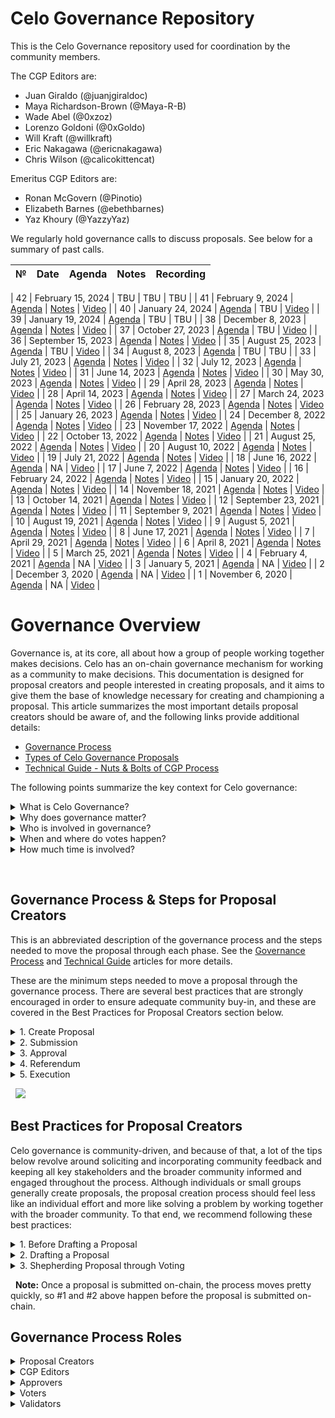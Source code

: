 # Celo Governance Repository

This is the Celo Governance repository used for coordination by the community members.

The CGP Editors are:
* Juan Giraldo (@juanjgiraldoc)
* Maya Richardson-Brown (@Maya-R-B)
* Wade Abel (@0xzoz)
* Lorenzo Goldoni (@0xGoldo)
* Will Kraft (@willkraft)
* Eric Nakagawa (@ericnakagawa)
* Chris Wilson (@calicokittencat)

Emeritus CGP Editors are:
* Ronan McGovern (@Pinotio)
* Elizabeth Barnes (@ebethbarnes)
* Yaz Khoury (@YazzyYaz)

We regularly hold governance calls to discuss proposals. See below for a summary of past calls.

|  №  |      Date       | Agenda | Notes | Recording |
|:---:|:---------------:|:------:|:-----:|:---------:|

| 42  | February 15, 2024 | TBU | TBU | TBU |
| 41  | February 9, 2024 | [Agenda](https://github.com/celo-org/governance/issues/380) | [Notes](https://otter.ai/u/Sj6fnOwspOl5fa9HBMplzZ1wNOg) | [Video](https://drive.google.com/file/d/1BEt82OFls6ByOPRItvupDp2lYjz7xbUy) |
| 40  | January 24, 2024 | [Agenda](https://github.com/celo-org/governance/issues/369) | TBU | [Video](https://drive.google.com/file/d/1CWBi2d-KUP3SAgabrfUCyAx08pWfnMMg/view) |
| 39  | January 19, 2024 | [Agenda](https://github.com/celo-org/governance/issues/369) | TBU | TBU |
| 38  | December 8, 2023 | [Agenda](https://github.com/celo-org/governance/issues/359) | [Notes](https://docs.google.com/document/d/1MONfBsNoP7kGAbYanmsPkf-kMjjpRWk1EprddL1Pn8k) | [Video](https://drive.google.com/file/d/1If6lBJcX6-MPZcJcYxyECGG8dLJgEpRt) |
| 37  | October 27, 2023 | [Agenda](https://github.com/celo-org/governance/issues/346) | TBU | [Video](https://drive.google.com/file/d/1L8-cLCy42AiapkGHDz12ZuOs428nbPFj) |
| 36  | September 15, 2023 | [Agenda](https://github.com/celo-org/governance/issues/324) | [Notes](https://docs.google.com/document/d/1_rUQmnjIv33aIcpGbI9EZ-7BiuxVFRXBUidg3j6UJFY/edit?usp=sharing) |   [Video](https://drive.google.com/file/d/1wP1nUl7_m0dW5Kslp3GTVpleUhFCdk3S/view)   |
| 35  | August 25, 2023 | [Agenda](https://github.com/celo-org/governance/issues/305) | TBU |   [Video](https://drive.google.com/file/d/1z71cuszC0WkBVCJto5glIsQuYUl2EymT/view)   |
| 34  | August 8, 2023 | [Agenda](https://github.com/celo-org/governance/issues/286) | TBU |   TBU   |
| 33  | July 21, 2023 | [Agenda](https://github.com/celo-org/governance/issues/281) | [Notes](https://docs.google.com/document/d/1ULav15OReCFkwUCoVoRjWZBgyKOo9H_pT8ohQKHXxJw/edit) |   [Video](https://drive.google.com/file/d/1qdE25gSQ1oIRJYrwDUc5TidVkiXSbuaA/view?usp=sharing)   |
| 32  | July 12, 2023 | [Agenda](https://github.com/celo-org/governance/issues/270) | [Notes](https://docs.google.com/document/d/1QeKaZbAK7yZ38qnNShZnKU1SGAQmuQ3P9lJo5v8k8u4/view) |   [Video](https://drive.google.com/file/d/1QhvnUHfhBWkoRnvKzwzK9gcv2anmqZmZ/view)   |
| 31  | June 14, 2023 | [Agenda](https://github.com/celo-org/governance/issues/269) | [Notes](https://docs.google.com/document/d/1bkT_FxyqaCWReFIwN2LhN-crhbQywd-SQFjRo_dxgDM/edit#heading=h.qj521eqeqkf6) |   [Video](https://drive.google.com/file/d/1kl4uLeLsDDejfntYnE0yp9gNER5uvtZ-/view)   |
| 30  | May 30, 2023 | [Agenda](https://github.com/celo-org/governance/issues/268) | [Notes](https://docs.google.com/document/d/1AOhgqO2i45Do4bSqcKPKeQZIChbkimgWzi1UdRlzSsc/edit?pli=1) |   [Video](https://drive.google.com/file/d/135xyVhpsrotdgMFhRFuG8Y_0ASLh9iHv/view)   |
| 29  | April 28, 2023 | [Agenda](https://github.com/celo-org/governance/issues/248) | [Notes](https://docs.google.com/document/d/1yFAv3aYFLSzbWd0n3Z4ze8vUUlsxP0D87Hf2S3Y_AF4/) |   [Video](https://drive.google.com/file/d/1O0L3EOUVCgR02xC4Or11CmI8JHKZVsAp/view)   |
| 28  | April 14, 2023 | [Agenda](https://github.com/celo-org/governance/issues/231) | [Notes](https://docs.google.com/document/d/1hNQXqpJStqz14hUv20rmCkIcPPS0w3CdWoYL3l_Cu_w/edit) |   [Video](https://drive.google.com/file/d/1fk6Jtinn1j8NQzmZjXeOazJqrn2CF2m6/view)   |
| 27  | March 24, 2023 | [Agenda](https://github.com/celo-org/governance/issues/220) | [Notes](https://docs.google.com/document/d/1zzOoZkrOGB0lgxwdnwjvPbOaihqzfivM9Md8O4Y5QVA/edit#) |   [Video](https://drive.google.com/file/d/1w3veCtuZTZjU43Z0vmjjVd39A7G3jvA4/view)   |
| 26  | February 28, 2023 | [Agenda](https://github.com/celo-org/governance/issues/212) | [Notes](https://docs.google.com/document/d/1H6LMvgPafkwpcQHyiLVLH98hpCGqnz6lExUMDXxMh9Q/edit) |   [Video](https://drive.google.com/file/d/1V__TEmGJt-Y_lu8m5yDs2Sq0SQoSY73z/view)   |
| 25  | January 26, 2023 | [Agenda](https://github.com/celo-org/governance/issues/193) | [Notes](https://docs.google.com/document/d/1fRyftPv7if6yrR3FRMPvuPQF8E96G5058D59lKChHKA/edit) |   [Video](https://drive.google.com/file/d/1W9JWb5PEcAcrpMlB0LhkBxtHa3Cj_UHL/view)   |
| 24  | December 8, 2022 | [Agenda](https://github.com/celo-org/governance/issues/182) | [Notes](https://docs.google.com/document/d/1Xt79M1UauI8RtVSZjn9UNAdsSclA9bzykObp3csKty0/edit#) |   [Video](https://drive.google.com/file/d/1eFA5c_xV2gcgAsL0mAiPwe2PeGl2V0dv/view)   |
| 23  | November 17, 2022 | [Agenda](https://github.com/celo-org/governance/issues/178) | [Notes](https://docs.google.com/document/d/1Rc9teiHucdljaZvnaFtZj44H2szFH5CXC2-Af1vYDUI/edit) |   [Video](https://drive.google.com/file/d/1M6UMR_ti0zaO98i7Db1j15yi0b3zcjDO/view)   |
| 22  | October 13, 2022 | [Agenda](https://github.com/celo-org/governance/issues/169) | [Notes](https://docs.google.com/document/d/14r_wtxcD5sGQe1UvQpKPJfkuDIYaejQ91s1tJsRDHes/edit#) |   [Video](https://drive.google.com/file/d/1iMwYwVAHljSqEWQxUwtuF4RWhpPaQzEt/view)   |
| 21  | August 25, 2022 | [Agenda](https://github.com/celo-org/governance/issues/164) | [Notes](https://docs.google.com/document/d/1SCYuX8UxafFhQ1tcLXCtp5bbdPjdN49Dz58HruegGCU/edit#) |   [Video](https://drive.google.com/file/d/1iEtteo3Nze7qM1eGJIcmxAZAtedQQ3Or/view)   |
| 20  | August 10, 2022 | [Agenda](https://github.com/celo-org/governance/issues/163) | [Notes](https://docs.google.com/document/d/1F6rozEJ90sjF5Bwm2qt6vNW2mrLLHf3kPfTqhvl9StM/edit#heading=h.k021aia3m63b) |   [Video](https://drive.google.com/file/d/15q2dxpeKmHIexFn0mwor84CuD-NhrHKB/view)   |
| 19  | July 21, 2022 | [Agenda](https://github.com/celo-org/governance/issues/148) | [Notes](https://docs.google.com/document/d/1RMJyHWQdvjnzbE5mVqd3l8qljGvwvTj34QHiO2TrlDk/edit#heading=h.1ele2p5gjpk0) |   [Video](https://drive.google.com/file/d/1wpwPsqOi-fzZx163VIJg7KXC93JQ6Ei_/view)   |
| 18  | June 16, 2022 | [Agenda](https://github.com/celo-org/governance/issues/142) | NA |   [Video](https://drive.google.com/file/d/1PLyxSxPdsfOeMTTAE9JUfumg0Vtcz9Mp/view)   |
| 17  | June 7, 2022 | [Agenda](https://github.com/celo-org/governance/issues/134) | [Notes](https://docs.google.com/document/d/14ZDoExC5ljAOwOiM2wVXmtizNW5I9dEOhPqb0MPY3n4/edit#) |   [Video](https://drive.google.com/drive/u/0/folders/1d59ck0xZIrhepspDbV6mVhYViuEGDmfT)   |
| 16  | February 24, 2022 | [Agenda](https://github.com/celo-org/governance/issues/123) | [Notes](https://github.com/celo-org/governance/files/8137826/Celo.Governance.Call.16_2022.02.24.pdf) |   [Video](https://www.youtube.com/watch?v=bK1ukYbztRY&ab_channel=CeloOrg)   |
| 15  | January 20, 2022 | [Agenda](https://github.com/celo-org/governance/issues/116) | [Notes](https://github.com/celo-org/governance/files/7935053/Celo.Governance.Call.15_2022.01.20.pdf) |   [Video](https://www.youtube.com/watch?v=Tj3EjSmLBKM)   |
| 14  | November 18, 2021 | [Agenda](https://github.com/celo-org/governance/issues/101) | [Notes](https://github.com/celo-org/governance/files/7571588/Celo.Governance.Call.14_2021.11.18.pdf) |   [Video](https://www.youtube.com/watch?v=eOlshpjh6rQ)   |
| 13  | October 14, 2021 | [Agenda](https://github.com/celo-org/governance/issues/55) | [Notes](https://github.com/celo-org/governance/files/7348084/Celo.Governance.Call.13.pdf) |   [Video](https://www.youtube.com/watch?v=Q0GDS3qkkLI)   |
| 12  | September 23, 2021 | [Agenda](https://github.com/celo-org/governance/issues/36) | [Notes](https://github.com/celo-org/governance/files/7230171/Celo.Governance.Call.12_2021.09.23.pdf) |   [Video](https://www.youtube.com/watch?v=ecqAUeTsY-Y&feature=youtu.be)   |
| 11  | September 9, 2021 | [Agenda](https://github.com/celo-org/governance/issues/30) | [Notes](https://github.com/celo-org/governance/files/7140911/Celo.Governance.Call.11_2021.09.09.pdf) |   [Video](https://www.youtube.com/watch?v=wsvF7pM5y3c)   |
| 10  | August 19, 2021 | [Agenda](https://github.com/celo-org/governance/issues/17) | [Notes](https://github.com/celo-org/governance/files/7018216/Celo.Governance.Call.10_2021.08.19.pdf) |   [Video](https://www.youtube.com/watch?v=YKYKuQZvUbo)   |
|  9  | August 5, 2021 | [Agenda](https://github.com/celo-org/governance/issues/15) | [Notes](https://github.com/celo-org/celo-proposals/files/6942270/Celo.Governance.Call.9_2021.08.05.pdf) |   [Video](https://www.youtube.com/watch?v=pIx38y6Ytw0)   |
|  8  | June 17, 2021 | [Agenda](https://github.com/celo-org/governance/issues/14) | [Notes](https://github.com/celo-org/celo-proposals/files/6678620/Celo.Governance.Call.8.pdf) |   [Video](https://www.youtube.com/watch?v=xFl5uXWgbso)   |
|  7  | April 29, 2021 | [Agenda](https://github.com/celo-org/governance/issues/13) | [Notes](https://github.com/celo-org/celo-proposals/files/6402756/Celo.Governance.Call.7_2021.04.29.pdf) |   [Video](https://www.youtube.com/watch?v=PC7AZrZKkd4)   |
|  6  | April 8, 2021 | [Agenda](https://github.com/celo-org/governance/issues/12) | [Notes](https://github.com/celo-org/celo-proposals/files/6282634/Celo.Governance.Call.6_2021.04.08.pdf) |   [Video](https://www.youtube.com/watch?v=SuefN6rlD2A)   |
|  5  | March 25, 2021 | [Agenda](https://github.com/celo-org/governance/issues/11) | [Notes](https://github.com/celo-org/celo-proposals/files/6209191/Celo.Governance.Call.5_2021.03.25.pdf) |   [Video](https://www.youtube.com/watch?v=ZT-L--xhiU0)   |
|  4  | February 4, 2021 | [Agenda](https://github.com/celo-org/governance/issues/10) | NA |   [Video](https://www.youtube.com/watch?v=jqOdLCHqc1A)   |
|  3  | January 5, 2021 | [Agenda](https://github.com/celo-org/governance/issues/9) | NA |   [Video](https://www.youtube.com/watch?v=FOP3FyGqft4)   |
|  2  | December 3, 2020 | [Agenda](https://github.com/celo-org/governance/issues/8) | NA |   [Video](https://www.youtube.com/watch?v=BUXFL86P63U)   |
|  1  | November 6, 2020 | [Agenda](https://github.com/celo-org/governance/issues/7) | NA |   [Video](https://www.youtube.com/watch?v=Z6PsB4cYLEo)   |


# Governance Overview
Governance is, at its core, all about how a group of people working together makes decisions. Celo has an on-chain governance mechanism for working as a community to make decisions. This documentation is designed for proposal creators and people interested in creating proposals, and it aims to give them the base of knowledge necessary for creating and championing a proposal. This article summarizes the most important details proposal creators should be aware of, and the following links provide additional details:
* [Governance Process](https://github.com/celo-org/governance/blob/main/Governance%20Process.md)
* [Types of Celo Governance Proposals](https://github.com/celo-org/governance/blob/main/Types%20of%20Celo%20Governance%20Proposals.md)
* [Technical Guide - Nuts & Bolts of CGP Process](https://github.com/celo-org/governance/blob/main/Technical%20Guide%20-%20Nuts%20%26%20Bolts%20of%20the%20CGP%20Process.md)


The following points summarize the key context for Celo governance:
<details>
	<summary>What is Celo Governance?</summary>

&nbsp;
Celo Governance is the structure and process that allows stakeholders to make changes to the Celo protocol.
</details>

<details>
	<summary>Why does governance matter?</summary>

&nbsp;
Governance allows anyone to shape the direction of the Celo community. This is vital for the operation and longevity of the protocol.
</details>

<details>
	<summary>Who is involved in governance?</summary>

&nbsp;
Key stakeholders in Celo’s governance process include: Proposal Creator, Editor, Approvers, Voters and Validators. See the Governance Process Roles section of this article below.
</details>

<details>
	<summary>When and where do votes happen?</summary>

&nbsp;
Discussions about changes to the protocol happen on forum.celo.org and are announced in the Celo Discord [#celo-governance channel](https://discord.gg/celo). Token holders can vote on on-chain proposals at celo.stake.id.
</details>

<details>
	<summary>How much time is involved?</summary>

&nbsp;
Once a proposal is submitted on Github, it can be submitted on-chain along with a deposit of 100 CELO, and community members have 28 days to signal they’d like to vote for the proposal on-chain. It will be proposed onto the chain one day later for token holders to vote on it. After seven days, if it passes, anyone will be able to introduce it on-chain. 
</details> 

&nbsp;

## Governance Process & Steps for Proposal Creators
This is an abbreviated description of the governance process and the steps needed to move the proposal through each phase. See the [Governance Process](https://github.com/celo-org/governance/blob/main/Governance%20Process.md) and [Technical Guide](https://github.com/celo-org/governance/blob/main/Technical%20Guide%20-%20Nuts%20%26%20Bolts%20of%20the%20CGP%20Process.md) articles for more details.

These are the minimum steps needed to move a proposal through the governance process. There are several best practices that are strongly encouraged in order to ensure adequate community buy-in, and these are covered in the Best Practices for Proposal Creators section below.

<details>
	<summary>1. Create Proposal</summary>

1. Create a JSON file that would execute the changes you’re proposing if passed.
1. Create a Celo Governance Proposal (CGP) with a description of the changes and submit to GitHub. 
1. After submitting to GitHub, CGP Editors will review the clarity and feasibility of the CGP and may reach out with feedback.
</details>

<details>
	<summary>2. Submission</summary>
    
1. Submit your proposal using the Celo Command Line Interface (Celo CLI). This includes a 100 CELO deposit.
1. Locked CELO holders vote on proposals in this phase each day, and the top 3 proposals each day move on to the Approval phase.
1. If your proposal is not in the top 3 on any day for 28 days, it expires and your deposit is burned. In practice, the volume of proposals is low enough that proposals generally clear this phase (i.e. not dozens of proposals per month).
</details>

<details>
	<summary>3. Approval</summary>

1. Withdraw your deposit using Celo CLI.
1. To move on from this phase, the proposal needs to be approved by the Approvers (a 3 of 9 multi-signature address held by individuals selected by the Celo Foundation).
1. Approvers have 1 day to review the proposal.
1. The Approvers may reach out with questions, so be ready to communicate with them.
</details>

<details>
	<summary>4. Referendum</summary>

1. This is the main phase of the governance process, as it determines whether the community will adopt your proposal.
1. This phase is a community vote that lasts one week, and any Locked CELO holder can vote. Their votes are weighted by the number of Locked CELO they have.
</details>

<details>
	<summary>5. Execution</summary>

1. The proposal creator is generally responsible for implementing the proposal when it passes the referendum.
1. The proposal must be executed within 3 days of passing the referendum. The proposal is executed using the Celo CLI.
</details>

&nbsp;
![](https://i.imgur.com/y5Co5Y5.png)


## Best Practices for Proposal Creators
Celo governance is community-driven, and because of that, a lot of the tips below revolve around soliciting and incorporating community feedback and keeping all key stakeholders and the broader community informed and engaged throughout the process. Although individuals or small groups generally create proposals, the proposal creation process should feel less like an individual effort and more like solving a problem by working together with the broader community. To that end, we recommend following these best practices:

<details>
	<summary>1. Before Drafting a Proposal</summary>

1. **Evaluate Whether Necessary:** Before doing any work, make sure the proposal is needed and isn’t already being worked on by checking on celo.forum.org and asking on Discord. Skim through active CGP proposals and the Celo forum to ensure that the idea isn’t already being discussed or proposed and warrants its own CGP.
1. **Initial Community Feedback:** Get high-level feedback from the community to improve and gauge your idea’s support. Create a forum post summarizing your idea and share it in the [Governance section of the Celo forum](https://forum.celo.org/c/governance/12) to get initial feedback.
1. **Targeted Feedback:** Reach out to stakeholders who would be impacted to get their opinion. Reach out to people with established reputations in the community for feedback (e.g. validators, cLabbers - reachable on the Discord), especially if the proposal would impact them. This can help build support among community members that will be helpful in later stages in the process.
</details>

<details>
	<summary>2. Drafting a Proposal</summary>

1. **Create Draft Proposal:** Make a GitHub account, create a fork in the governance repository, and draft a proposal. The CGP template can be found [here](https://github.com/celo-org/governance/blob/main/CGPs/cgp-template.md). 
1. **Get Community Feedback:** This step should be the main feedback-gathering effort and will be crucial to finalizing your draft into a version you’re confident has broad support.
    1. Post the draft proposal in the [Celo Forum](https://github.com/celo-org/governance/blob/main/CGPs/cgp-template.md) and get feedback on the draft from the community. The Celo Forum is the main place for discussion of governance proposals.
    1. Let people in [Discord](https://chat.celo.org/), [Celo Twitter community](https://twitter.com/CeloOrg), and [Celo Telegram groups](https://t.me/celoplatform) know about the discussion in the Celo Forum and encourage them to contribute their feedback. Consider posting in #Celo-Governance, #General-Operators, and #General-Core channels in Discord. To reach Validators, send an update in the Celo Signal newsletter.
1. **Discuss on Governance Call:** Give people a chance to discuss the proposal in real-time by discussing the proposal on a governance call. Sign up to [Celo Signal](https://docs.celo.org/validator-guide/celo-signal) and reply to a Celo Signal email to get an item on the agenda for governance calls. This will give stakeholders a final opportunity to contribute their opinion before you submit the proposal on-chain. To ensure the conversation is as effective as possible, let all active conversations (i.e., forum, Discord, etc.) know about the call.
1. **Pre-Vote Outreach:** Give the community a heads up about the timing of the vote, so they’re ready when it happens.
</details>

<details>
	<summary>3. Shepherding Proposal through Voting</summary>
  
1. **Notify Community:** Engage the same groups you engaged in the pre-draft process to let them know that the vote is happening. This includes the Celo governance discord, Celo subReddit, Celo Telegram groups, validators, and other key stakeholders who the proposal would impact (see Step 2b for the full list). You can use these templates to share key information about the proposal simply:
    1. [Social Media Post Template](https://docs.google.com/presentation/d/1B8NTXtTysX3tzf6RdttmN17ZwG8B47FgPgiPksJseSE/edit#slide=id.gcba387afa4_0_0)
    1. [Medium Post Template](https://docs.google.com/document/d/1QpOS--Px2ClQg6PtJSjWxWM-eRZjZmD1pO7-DBCM4yg/edit)
1. **Engage Validators:** Once voting starts, engage with validators directly via the validator channel on Discord (can use @validators to notify them) to make sure they understand the proposal, why it’s important, and when the deadline for voting is. Validators may need multiple reminders, but make sure to be respectful in your outreach.
</details>

&nbsp;
**Note:** Once a proposal is submitted on-chain, the process moves pretty quickly, so #1 and #2 above happen before the proposal is submitted on-chain.

## Governance Process Roles


<details>
	<summary>Proposal Creators</summary>

&nbsp;
Anyone with a minimum of 100 CELO can submit a proposal for a change to the Celo network. The proposal creator is responsible for creating the proposal, getting community buy-in, and championing the proposal throughout the process.
</details>

<details>
	<summary>CGP Editors</summary>

&nbsp;
Editors review proposal drafts submitted on Github, either accepting pull requests or rejecting pull requests and providing feedback. This review is conducted to ensure the proposal draft conforms to the guidelines on Github. Editors are volunteer positions with ideally a majority filled by Celo community members outside of cLabs. 
</details>

<details>
	<summary>Approvers</summary>

&nbsp;
Before a proposal is voted on, it must be approved by Approvers to ensure the proposal is in the best interests of the community and that it’s worth voting on. Nominees of the Celo Foundation serve to approve proposals via a 3 of 9 multi-sig approval.
</details>

<details>
	<summary>Voters</summary>

&nbsp;
Any wallet address that owns Locked CELO is eligible to vote on governance proposals.
</details>

<details>
	<summary>Validators</summary>

&nbsp;
Validators support the proof of stake mechanism of the Celo platform by validating blocks of transactions on the network. Validators must own at least 10,000 locked CELO tokens and be elected as validators by holders of Locked CELO.	
</details>
